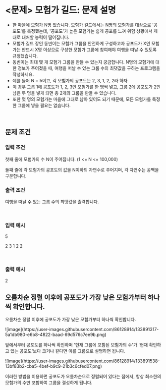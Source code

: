 <h1><문제> 모험가 길드: 문제 설명</h1>
<ul>
    <li>한 마을에 모험가 N명 있습니다. 모험가 길드에서는 N명의 모험가를 대상으로 '공포도'를 측정했는데, '공포도'가 높은 모험가는 쉽게 공포를 느껴 위험 상황에서 제대로 대처할 능력이 떨어집니다.</li>
    <li>모험가 길드 장인 동빈이는 모험가 그룹을 안전하게 구성하고자 공포도가 X인 모험가는 반드시 X명 이상으로 구성한 모험가 그룹에 참여해야 여행을 떠날 수 있도록 규정했습니다.</li>
    <li>동빈이는 최대 몇 개 모험가 그룹을 만들 수 있는지 궁금합니다. N명의 모험가에 대한 정보가 주어졌을 때, 여행을 떠날 수 있는 그룹 수의 최댓값을 구하는 프로그램을 작성하세요.</li>
    <li>예를 들어 N = 5이고, 각 모험가의 공포도는 2, 3, 1, 2, 2라 하자</li>
    <li>이 경우 그룹 1에 공포도가 1, 2, 3인 모험가를 한 명씩 넣고, 그룹 2에 공포도가 2인 남은 두 명을 넣게 되면 총 2개의 그룹을 만들 수 있습니다.</li>
    <li>또한 몇 명의 모험가는 마을에 그대로 남아 있어도 되기 때문에, 모든 모험가를 특정한 그룹에 넣을 필요는 없습니다.</li>
</ul>

<br>

<h2>문제 조건</h2>
<h3>입력 조건</h3>
<p>첫째 줄에 모험가의 수 N이 주어집니다. (1 <= N <= 100,000)</p>
<p>둘째 줄에 각 모험가의 공포도의 값을 N이하의 자연수로 주어지며, 각 자연수는 공백을 구분합니다.</p>
<h3>출력 조건</h3>
<p>여행을 떠날 수 있는 그룹 수의 최댓값을 출력합니다.</p>

<br>

<h3>입력 예시</h3>
<p>5</p>
<p>2 3 1 2 2</p>

<br>

<h3>출력 예시</h3>
<p>2</p>

<h2>오름차순 정렬 이후에 공포도가 가장 낮은 모험가부터 하나씩 확인합니다.</h2>
<p>오름차순 정렬 이후에 공포도가 가장 낮은 모험가부터 하나씩 확인합니다.</p>
![image](https://user-images.githubusercontent.com/86128914/133891317-5a1db980-e6b8-4822-baad-69d576c7ee9b.png)
<p>앞에서부터 공포도를 하나씩 확인하며 '현재 그룹에 포함된 모험가의 수'가 '현재 확인하고 있는 공포도'보다 크거나 같다면 이를 그룹으로 설명하면 됩니다.</p>
![image](https://user-images.githubusercontent.com/86128914/133891538-13bf83b2-cba5-4bef-b9c9-21b3c6cfed07.png)
<p>이러한 방법을 이용하면 공포도가 오름차순으로 정렬되어 있다는 점에서, 항상 최소한의 모험가의 수만 포함하여 그룹을 결성하게 됩니다.</p>
